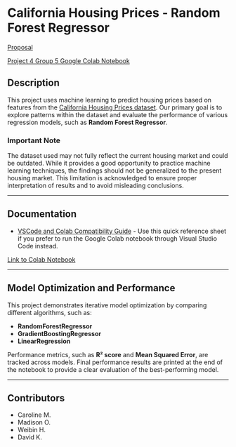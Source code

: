 # California Housing Prices - Random Forest Regressor

[Proposal](https://docs.google.com/document/d/1_mmjhWB2bmb_Mg4SUhwQDDBE3OMgFlOQ-MN9PvC8HbQ)

[Project 4 Group 5 Google Colab Notebook](https://colab.research.google.com/drive/1mr8Wa1ujgAPIYcC8mzQkmtTMngI6lVbf?usp=sharing)


## Description  
This project uses machine learning to predict housing prices based on features from the [California Housing Prices dataset](https://www.kaggle.com/datasets/camnugent/california-housing-prices). Our primary goal is to explore patterns within the dataset and evaluate the performance of various regression models, such as **Random Forest Regressor**.

### Important Note  
The dataset used may not fully reflect the current housing market and could be outdated. While it provides a good opportunity to practice machine learning techniques, the findings should not be generalized to the present housing market. This limitation is acknowledged to ensure proper interpretation of results and to avoid misleading conclusions.

---

## Documentation

- [VSCode and Colab Compatibility Guide](https://github.com/omomadcat/Project_4_Group_5/blob/main/references/vscode_colab_compatibility.md) - Use this quick reference sheet if you prefer to run the Google Colab notebook through Visual Studio Code instead.

[Link to Colab Notebook](https://colab.research.google.com/drive/1mr8Wa1ujgAPIYcC8mzQkmtTMngI6lVbf?usp=sharing)


---

## Model Optimization and Performance  
This project demonstrates iterative model optimization by comparing different algorithms, such as:
- **RandomForestRegressor**
- **GradientBoostingRegressor**
- **LinearRegression**

Performance metrics, such as **R² score** and **Mean Squared Error**, are tracked across models. Final performance results are printed at the end of the notebook to provide a clear evaluation of the best-performing model.

---

## Contributors

- Caroline M.
- Madison O.
- Weibin H.
- David K.

